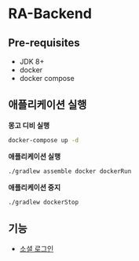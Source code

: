 # RA-Backend

## Pre-requisites
* JDK 8+
* docker
* docker compose

##  애플리케이션 실행

**몽고 디비 실행**
``` bash
docker-compose up -d
```

**애플리케이션 실행**
```bash
./gradlew assemble docker dockerRun
```

**애플리케이션 중지**
```bash
./gradlew dockerStop
```

## 기능
* [소셜 로그인](md/Social-Login.md)